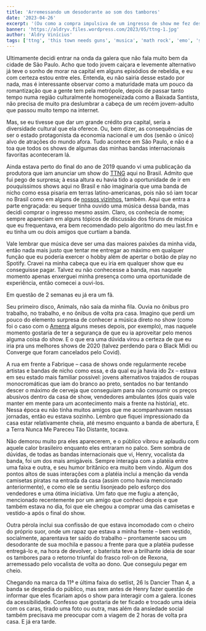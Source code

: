 ```yaml
---
title: 'Arremessando um desodorante ao som dos tambores'
date: '2023-04-26'
excerpt: '(Ou como a compra impulsiva de um ingresso de show me fez descobrir uma das minhas bandas favoritas)'
banner: 'https://aldryv.files.wordpress.com/2023/05/ttng-1.jpg'
author: 'Aldry Vinícius'
tags: ['ttng', 'this town needs guns', 'musica', 'math rock', 'emo', 'show', 'concert', 'gig', 'ao vivo', 'henry', 'inglaterra', 'uk', 'fabrique']
---
```


Ultimamente decidi entrar na onda da galera que não fala muito bem da cidade de São Paulo. Acho que todo jovem caiçara e levemente alternativo já teve o sonho de morar na capital em alguns episódios de rebeldia, e eu com certeza estou entre eles. Entenda, eu não sairia desse estado por nada, mas é interessante observar como a maturidade mata um pouco da romantização que a gente tem pela metrópole, depois de passar tanto tempo numa região culturalmente homogeneizada como a Baixada Santista, não precisa de muito pra deslumbrar a cabeça de um recém jovem-adulto que passou muito tempo na internet.

Mas, se eu tivesse que dar um grande crédito pra capital, seria a diversidade cultural que ela oferece. Ou, bem dizer, as consequências de ser o estado protagonista da economia nacional e um dos (senão o único) alvo de atrações do mundo afora. Tudo acontece em São Paulo, e não é a toa que todos os shows de algumas das minhas bandas internacionais favoritas aconteceram lá.

Ainda estava perto do final do ano de 2019 quando vi uma publicação da produtora que iam anunciar um show do [TTNG](https://ttng.band/) aqui no Brasil. Admito que fui pego de surpresa; à essa altura eu havia tido a oportunidade de ir em pouquíssimos shows aqui no Brasil e não imaginaria que uma banda de nicho como essa pisaria em terras latino-americanas, pois não só iam tocar no Brasil como em alguns de [nossos vizinhos](https://sargenthouse.com/blogs/ttng-tumblr/posts/5930249/ttng-performing-in-soa-paulo-brazil-jan-2020), também. Aqui que entra a parte engraçada: eu sequer tinha ouvido uma música dessa banda, mas decidi comprar o ingresso mesmo assim. Claro, os conhecia de nome; sempre apareciam em alguns tópicos de discussão dos fóruns de música que eu frequentava, era bem recomendado pelo algoritmo do meu last.fm e eu tinha um ou dois amigos que curtiam a banda.

Vale lembrar que música deve ser uma das maiores paixões da minha vida, então nada mais justo que tentar me entregar ao máximo em qualquer função que eu poderia exercer o hobby além de apertar o botão de play no Spotify. Cravei na minha cabeça que eu iria em qualquer show que eu conseguisse pagar. Talvez eu não conhecesse a banda, mas naquele momento apenas enxerguei minha presença como uma oportunidade de experiência, então comecei a ouvi-los.

Em questão de 2 semanas eu já era um fã.

Seu primeiro disco, Animals, não saía da minha fila. Ouvia no ônibus pro trabalho, no trabalho, e no ônibus de volta pra casa. Imagino que perdi um pouco do elemento surpresa de conhecer a música direto no show (como foi o caso com o [Amenra](https://amenra-official.tumblr.com/post/189493606406/mexican-dates-added-amenra-south-american-tour) alguns meses depois, por exemplo), mas naquele momento gostaria de ter a segurança de que eu ia aproveitar pelo menos alguma coisa do show. E o que era uma dúvida virou a certeza de que eu iria pra uns melhores shows de 2020 (talvez perdendo para o Black Midi ou Converge que foram cancelados pelo Covid).

A rua em frente a Fabrique – casa de shows onde regularmente recebe artistas e bandas de nicho como essa, e da qual eu ja havia ido 2x – estava em seu estado mais familiar possível: jovens alternativos trajados de roupas monocromáticas que iam do branco ao preto, sentados no bar tentando descer o máximo de cerveja que conseguiam para não consumir os preços abusivos dentro da casa de show, vendedores ambulantes (dos quais vale manter em mente para um acontecimento mais a frente na história), etc. Nessa época eu não tinha muitos amigos que me acompanhavam nessas jornadas, então eu estava sozinho. Lembro que fiquei impressionado da casa estar relativamente cheia, até mesmo enquanto a banda de abertura, E a Terra Nunca Me Pareceu Tão Distante, tocava.

Não demorou muito pra eles aparecerem, e o público vibrou e aplaudiu com aquele calor brasileiro enquanto eles entraram no palco. Sem sombra de dúvidas, de todas as bandas internacionais que vi, Henry, vocalista da banda, foi um dos mais amigáveis. Sempre interagia com a platéia entre uma faixa e outra, e seu humor britânico era muito bem vindo. Algum dos pontos altos de suas interações com a platéia inclui a menção da venda camisetas piratas na entrada da casa (assim como havia mencionado anteriormente), e como ele se sentiu lisonjeado pelo esforço dos vendedores e uma ótima iniciativa. Um fato que me fugiu a atenção, mencionado recentemente por um amigo que conheci depois e que também estava no dia, foi que ele chegou a comprar uma das camisetas e vestido-a após o final do show.

Outra pérola inclui sua confissão de que estava incomodado com o cheiro do próprio suor, onde um rapaz que estava a minha frente – bem vestido, socialmente, aparentava ter saído do trabalho – prontamente sacou um desodorante de sua mochila e passou a frente para que a platéia pudesse entregá-lo e, na hora de devolver, o baterista teve a brilhante ideia de soar os tambores para o retorno triunfal do frasco roll-on de Rexona, arremessado pelo vocalista de volta ao dono. Que conseguiu pegar em cheio.

Chegando na marca da 11ª e última faixa do setlist, 26 Is Dancier Than 4, a banda se despedia do público, mas sem antes de Henry fazer questão de informar que eles ficariam após o show para interagir com a galera. Ícones da acessibilidade. Confesso que gostaria de ter ficado e trocado uma ideia com os caras, tirado uma foto ou outra, mas além da ansiedade social também precisava me preocupar com a viagem de 2 horas de volta pra casa. E já era tarde.